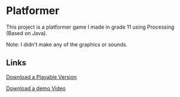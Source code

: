 # Platformer
This project is a platformer game I made in grade 11 using Processing (Based on Java).

Note: I didn't make any of the graphics or sounds.

## Links

[Download a Playable Version](https://drive.google.com/open?id=1bu0_GnpcGc5q2Djl2sJTXmpdZO_XfcR_)

[Download a demo Video](https://drive.google.com/open?id=1PodPLnRlH1j_kSfQEg1w4B4ZS3CDOZE8)
